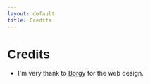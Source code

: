 ```yaml
---
layout: default
title: Credits
---
```

<html lang="{{ site.lang | default: "en-US" }}">
  <head>
    <meta charset="UTF-8">
    <meta name="viewport" content="width=device-width, initial-scale=1.0">
    <title>Credits</title>
    </head>
  <body>
<h1 style="font-family:arial">Credits</h1>
<p style="font-famliy:arial">
 <ul>
  <li>I'm very thank to <a href="https://www.youtube.com/c/ANightDazingZoroark/">Borgy</a> for the web design.</li>
 </ul>
</p>
 </body>
</html>

